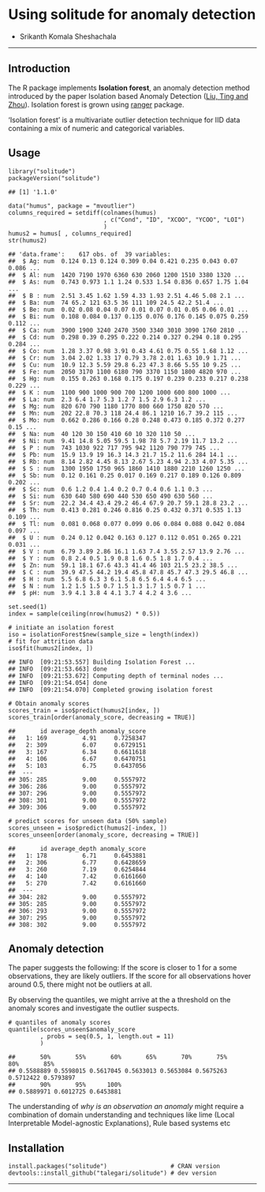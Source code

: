 Using solitude for anomaly detection
====================================

-   Srikanth Komala Sheshachala

------------------------------------------------------------------------

Introduction
------------

The R package implements **Isolation forest**, an anomaly detection
method introduced by the paper Isolation based Anomaly Detection ([Liu,
Ting and Zhou](https://dl.acm.org/citation.cfm?id=2133363)). Isolation
forest is grown using
[ranger](https://cran.r-project.org/package=ranger) package.

‘Isolation forest’ is a multivariate outlier detection technique for IID
data containing a mix of numeric and categorical variables.

Usage
-----

    library("solitude")
    packageVersion("solitude")

    ## [1] '1.1.0'

    data("humus", package = "mvoutlier")
    columns_required = setdiff(colnames(humus)
                               , c("Cond", "ID", "XCOO", "YCOO", "LOI")
                               )
    humus2 = humus[ , columns_required]
    str(humus2)

    ## 'data.frame':    617 obs. of  39 variables:
    ##  $ Ag: num  0.124 0.13 0.124 0.309 0.04 0.421 0.235 0.043 0.07 0.086 ...
    ##  $ Al: num  1420 7190 1970 6360 630 2060 1200 1510 3380 1320 ...
    ##  $ As: num  0.743 0.973 1.1 1.24 0.533 1.54 0.836 0.657 1.75 1.04 ...
    ##  $ B : num  2.51 3.45 1.62 1.59 4.33 1.93 2.51 4.46 5.08 2.1 ...
    ##  $ Ba: num  74 65.2 121 63.5 36 111 109 24.5 42.2 51.4 ...
    ##  $ Be: num  0.02 0.08 0.04 0.07 0.01 0.07 0.01 0.05 0.06 0.01 ...
    ##  $ Bi: num  0.108 0.084 0.137 0.135 0.076 0.176 0.145 0.075 0.259 0.112 ...
    ##  $ Ca: num  3900 1900 3240 2470 3500 3340 3010 3090 1760 2810 ...
    ##  $ Cd: num  0.298 0.39 0.295 0.222 0.214 0.327 0.294 0.18 0.295 0.284 ...
    ##  $ Co: num  1.28 3.37 0.98 3.91 0.43 4.61 0.75 0.55 1.68 1.12 ...
    ##  $ Cr: num  3.04 2.02 1.33 17 0.79 3.78 2.01 1.63 10.9 1.71 ...
    ##  $ Cu: num  10.9 12.3 5.59 29.8 6.23 47.3 8.66 5.55 10 9.25 ...
    ##  $ Fe: num  2050 3170 1100 6180 790 3370 1150 1800 4820 970 ...
    ##  $ Hg: num  0.155 0.263 0.168 0.175 0.197 0.239 0.233 0.217 0.238 0.229 ...
    ##  $ K : num  1100 900 1000 900 700 1200 1000 600 800 1000 ...
    ##  $ La: num  2.3 6.4 1.7 5.3 1.2 7 1.5 2.9 6.3 1.2 ...
    ##  $ Mg: num  820 670 790 1180 1770 800 660 1750 820 570 ...
    ##  $ Mn: num  202 22.8 70.3 118 24.4 86.1 1210 16.7 39.2 115 ...
    ##  $ Mo: num  0.662 0.286 0.166 0.28 0.248 0.473 0.185 0.372 0.277 0.15 ...
    ##  $ Na: num  40 120 30 150 410 60 10 320 110 50 ...
    ##  $ Ni: num  9.41 14.8 5.05 59.5 1.98 78 5.7 2.19 11.7 13.2 ...
    ##  $ P : num  743 1030 922 717 795 942 1120 790 779 745 ...
    ##  $ Pb: num  15.9 13.9 19 16.3 14.3 21.7 15.2 11.6 284 14.1 ...
    ##  $ Rb: num  8.14 2.82 4.45 8.13 2.67 5.23 4.94 2.33 4.07 5.35 ...
    ##  $ S : num  1300 1950 1750 965 1860 1410 1880 2210 1260 1250 ...
    ##  $ Sb: num  0.12 0.161 0.25 0.017 0.169 0.217 0.189 0.126 0.809 0.202 ...
    ##  $ Sc: num  0.6 1.2 0.4 1.4 0.2 0.7 0.4 0.6 1.1 0.3 ...
    ##  $ Si: num  630 640 580 690 440 530 650 490 630 560 ...
    ##  $ Sr: num  22.2 34.4 43.4 29.2 46.4 67.9 20.7 59.1 28.8 23.2 ...
    ##  $ Th: num  0.413 0.281 0.246 0.816 0.25 0.432 0.371 0.535 1.13 0.109 ...
    ##  $ Tl: num  0.081 0.068 0.077 0.099 0.06 0.084 0.088 0.042 0.084 0.097 ...
    ##  $ U : num  0.24 0.12 0.042 0.163 0.127 0.112 0.051 0.265 0.221 0.031 ...
    ##  $ V : num  6.79 3.89 2.86 16.1 1.63 7.4 3.55 2.57 13.9 2.76 ...
    ##  $ Y : num  0.8 2.4 0.5 1.9 0.8 1.6 0.5 1.8 1.7 0.4 ...
    ##  $ Zn: num  59.1 18.1 67.6 43.3 41.4 46 103 21.5 23.2 38.5 ...
    ##  $ C : num  39.9 47.5 44.2 19.4 45.8 47.8 45.7 47.3 29.5 46.8 ...
    ##  $ H : num  5.5 6.8 6.3 3 6.1 5.8 6.5 6.4 4.4 6.5 ...
    ##  $ N : num  1.2 1.5 1.5 0.7 1.5 1.3 1.7 1.5 0.7 1 ...
    ##  $ pH: num  3.9 4.1 3.8 4 4.1 3.7 4 4.2 4 3.6 ...

    set.seed(1)
    index = sample(ceiling(nrow(humus2) * 0.5))

    # initiate an isolation forest
    iso = isolationForest$new(sample_size = length(index))
    # fit for attrition data
    iso$fit(humus2[index, ])

    ## INFO  [09:21:53.557] Building Isolation Forest ...  
    ## INFO  [09:21:53.663] done 
    ## INFO  [09:21:53.672] Computing depth of terminal nodes ...  
    ## INFO  [09:21:54.054] done 
    ## INFO  [09:21:54.070] Completed growing isolation forest

    # Obtain anomaly scores
    scores_train = iso$predict(humus2[index, ])
    scores_train[order(anomaly_score, decreasing = TRUE)]

    ##       id average_depth anomaly_score
    ##   1: 169          4.91     0.7258347
    ##   2: 309          6.07     0.6729151
    ##   3: 167          6.34     0.6611618
    ##   4: 106          6.67     0.6470751
    ##   5: 103          6.75     0.6437056
    ##  ---                                
    ## 305: 285          9.00     0.5557972
    ## 306: 286          9.00     0.5557972
    ## 307: 296          9.00     0.5557972
    ## 308: 301          9.00     0.5557972
    ## 309: 306          9.00     0.5557972

    # predict scores for unseen data (50% sample)
    scores_unseen = iso$predict(humus2[-index, ])
    scores_unseen[order(anomaly_score, decreasing = TRUE)]

    ##       id average_depth anomaly_score
    ##   1: 178          6.71     0.6453881
    ##   2: 306          6.77     0.6428659
    ##   3: 260          7.19     0.6254844
    ##   4: 140          7.42     0.6161660
    ##   5: 270          7.42     0.6161660
    ##  ---                                
    ## 304: 282          9.00     0.5557972
    ## 305: 285          9.00     0.5557972
    ## 306: 293          9.00     0.5557972
    ## 307: 295          9.00     0.5557972
    ## 308: 302          9.00     0.5557972

Anomaly detection
-----------------

The paper suggests the following: If the score is closer to 1 for a some
observations, they are likely outliers. If the score for all
observations hover around 0.5, there might not be outliers at all.

By observing the quantiles, we might arrive at the a threshold on the
anomaly scores and investigate the outlier suspects.

    # quantiles of anomaly scores
    quantile(scores_unseen$anomaly_score
             , probs = seq(0.5, 1, length.out = 11)
             )

    ##       50%       55%       60%       65%       70%       75%       80%       85% 
    ## 0.5588889 0.5598015 0.5617045 0.5633013 0.5653084 0.5675263 0.5712422 0.5793897 
    ##       90%       95%      100% 
    ## 0.5889971 0.6012725 0.6453881

The understanding of *why is an observation an anomaly* might require a
combination of domain understanding and techniques like lime (Local
Interpretable Model-agnostic Explanations), Rule based systems etc

Installation
------------

    install.packages("solitude")                  # CRAN version
    devtools::install_github("talegari/solitude") # dev version

------------------------------------------------------------------------
